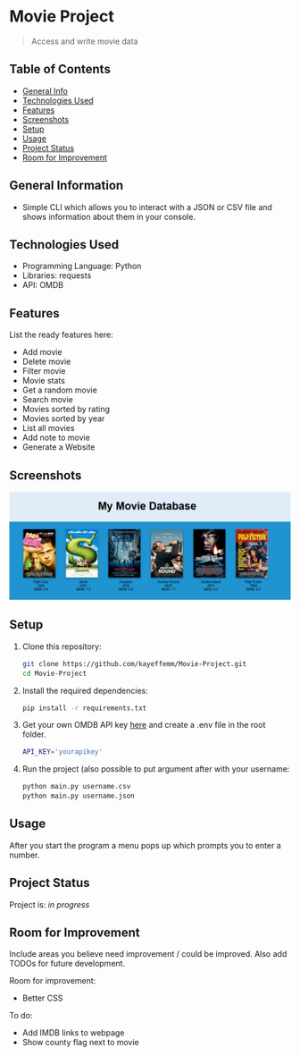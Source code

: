 # Movie Project
> Access and write movie data

## Table of Contents
* [General Info](#general-information)
* [Technologies Used](#technologies-used)
* [Features](#features)
* [Screenshots](#screenshots)
* [Setup](#setup)
* [Usage](#usage)
* [Project Status](#project-status)
* [Room for Improvement](#room-for-improvement)



## General Information
- Simple CLI which allows you to interact with a JSON or CSV file and shows information about them in your console.


## Technologies Used
- Programming Language: Python
- Libraries: requests
- API: OMDB


## Features
List the ready features here:
- Add movie
- Delete movie
- Filter movie
- Movie stats
- Get a random movie
- Search movie
- Movies sorted by rating
- Movies sorted by year
- List all movies
- Add note to movie
- Generate a Website


## Screenshots
![Example screenshot](./static/web_preview.png)
<!-- If you have screenshots you'd like to share, include them here. -->


## Setup
1. Clone this repository:
   ```bash
   git clone https://github.com/kayeffemm/Movie-Project.git
   cd Movie-Project
   ```

2. Install the required dependencies:
   ```bash
   pip install -r requirements.txt
   ```
3. Get your own OMDB API key [here](https://www.omdbapi.com/apikey.aspx) and create a .env file in the root folder.
   ```bash
   API_KEY='yourapikey'
   ```
4. Run the project (also possible to put argument after with your username:
   ```bash
   python main.py username.csv
   python main.py username.json
   ```


## Usage
After you start the program a menu pops up which prompts you to enter a number.


## Project Status
Project is: _in progress_


## Room for Improvement
Include areas you believe need improvement / could be improved. Also add TODOs for future development.

Room for improvement:
- Better CSS

To do:
- Add IMDB links to webpage
- Show county flag next to movie


